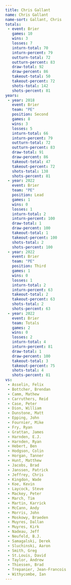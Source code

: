 ```yaml
---
title: Chris Gallant
name: Chris Gallant
name-sort: Gallant, Chris
totals:
 - event: Brier
   games: 10
   wins: 3
   losses: 7
   inturn-total: 70
   inturn-percent: 79
   outturn-total: 72
   outturn-percent: 83
   draw-total: 92
   draw-percent: 86
   takeout-total: 50
   takeout-percent: 72
   shots-total: 142
   shots-percent: 81
years:
 - year: 2018
   event: Brier
   team: "PE"
   position: Second
   games: 8
   wins: 3
   losses: 5
   inturn-total: 66
   inturn-percent: 79
   outturn-total: 72
   outturn-percent: 83
   draw-total: 91
   draw-percent: 86
   takeout-total: 47
   takeout-percent: 72
   shots-total: 138
   shots-percent: 81
 - year: 2022
   event: Brier
   team: "PE"
   position: Lead
   games: 1
   wins: 0
   losses: 1
   inturn-total: 2
   inturn-percent: 100
   draw-total: 1
   draw-percent: 100
   takeout-total: 1
   takeout-percent: 100
   shots-total: 2
   shots-percent: 100
 - year: 2022
   event: Brier
   team: "PE"
   position: Third
   games: 1
   wins: 0
   losses: 1
   inturn-total: 2
   inturn-percent: 63
   takeout-total: 2
   takeout-percent: 63
   shots-total: 2
   shots-percent: 63
 - year: 2022
   event: Brier
   team: Totals
   games: 2
   wins: 0
   losses: 2
   inturn-total: 4
   inturn-percent: 81
   draw-total: 1
   draw-percent: 100
   takeout-total: 3
   takeout-percent: 75
   shots-total: 4
   shots-percent: 81
vs:
 - Asselin, Felix
 - Bottcher, Brendan
 - Camm, Mathew
 - Carruthers, Reid
 - Case, Peter
 - Dion, William
 - Dunstone, Matt
 - Epping, John
 - Fournier, Mike
 - Fry, Ryan
 - Grattan, James
 - Harnden, E.J.
 - Harnden, Ryan
 - Hebert, Ben
 - Hodgson, Colin
 - Horgan, Tanner
 - Hunt, Matthew
 - Jacobs, Brad
 - Janssen, Patrick
 - Jeffrey, Chris
 - Kingdon, Wade
 - Koe, Kevin
 - Laycock, Steve
 - Mackey, Peter
 - March, Tim
 - Martin, Karrick
 - McCann, Andy
 - Morris, John
 - Moskowy, Braeden
 - Muyres, Dallan
 - Muyres, Kirk
 - Nadeau, Jeff
 - Neufeld, B.J.
 - Samagalski, Derek
 - Sluchinski, Aaron
 - Smith, Greg
 - St.Louis, David
 - Taylor, Andrew
 - Thiessen, Brad
 - Trepanier, Jean-Francois
 - Withycombe, Ian
---
```

